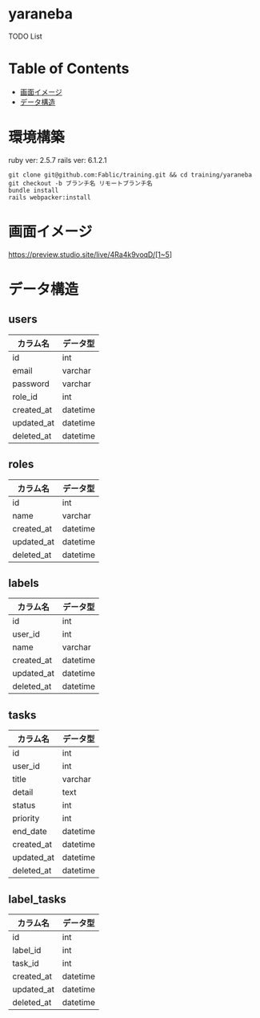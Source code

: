 # yaraneba
TODO List

# Table of Contents
- [画面イメージ](#画面イメージ)
- [データ構造](#データ構造)

# 環境構築
ruby ver: 2.5.7
rails ver: 6.1.2.1
```
git clone git@github.com:Fablic/training.git && cd training/yaraneba
git checkout -b ブランチ名 リモートブランチ名
bundle install
rails webpacker:install
```

# 画面イメージ
https://preview.studio.site/live/4Ra4k9voqD/[1~5]

# データ構造
## users
|カラム名|データ型|
|----|----|
|id|int|
|email|varchar|
|password|varchar|
|role_id|int|
|created_at|datetime|
|updated_at|datetime|
|deleted_at|datetime|

## roles
|カラム名|データ型|
|----|----|
|id|int|
|name|varchar|
|created_at|datetime|
|updated_at|datetime|
|deleted_at|datetime|

## labels
|カラム名|データ型|
|----|----|
|id|int|
|user_id|int|
|name|varchar|
|created_at|datetime|
|updated_at|datetime|
|deleted_at|datetime|

## tasks
|カラム名|データ型|
|----|----|
|id|int|
|user_id|int|
|title|varchar|
|detail|text|
|status|int|
|priority|int|
|end_date|datetime|
|created_at|datetime|
|updated_at|datetime|
|deleted_at|datetime|

## label_tasks
|カラム名|データ型|
|----|----|
|id|int|
|label_id|int|
|task_id|int|
|created_at|datetime|
|updated_at|datetime|
|deleted_at|datetime|
